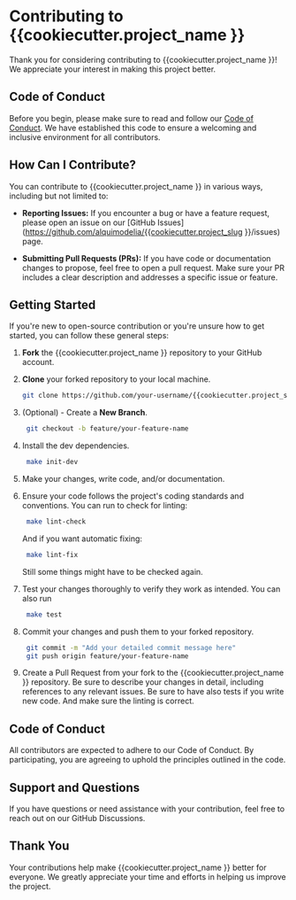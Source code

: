 # Contributing to {{cookiecutter.project_name }}

Thank you for considering contributing to {{cookiecutter.project_name }}! We appreciate your interest in making this project better.

## Code of Conduct

Before you begin, please make sure to read and follow our [Code of Conduct](CODE_OF_CONDUCT.md). We have established this code to ensure a welcoming and inclusive environment for all contributors.

## How Can I Contribute?

You can contribute to {{cookiecutter.project_name }} in various ways, including but not limited to:

- **Reporting Issues:** If you encounter a bug or have a feature request, please open an issue on our [GitHub Issues](https://github.com/alquimodelia/{{cookiecutter.project_slug }}/issues) page.

- **Submitting Pull Requests (PRs):** If you have code or documentation changes to propose, feel free to open a pull request. Make sure your PR includes a clear description and addresses a specific issue or feature.

## Getting Started

If you're new to open-source contribution or you're unsure how to get started, you can follow these general steps:

1. **Fork** the {{cookiecutter.project_name }} repository to your GitHub account.

2. **Clone** your forked repository to your local machine.

   ```bash
   git clone https://github.com/your-username/{{cookiecutter.project_slug }}.git
   ```
3. (Optional) - Create a **New Branch**.

   ```bash
    git checkout -b feature/your-feature-name
    ```
4. Install the dev dependencies.
   ```bash
    make init-dev
    ```
5. Make your changes, write code, and/or documentation.
6. Ensure your code follows the project's coding standards and conventions. You can run to check for linting:
   ```bash
    make lint-check
    ```
    And if you want automatic fixing:
   ```bash
    make lint-fix
    ```
    Still some things might have to be checked again.

7. Test your changes thoroughly to verify they work as intended. You can also run

   ```bash
    make test
    ```
8. Commit your changes and push them to your forked repository.
   ```bash
    git commit -m "Add your detailed commit message here"
    git push origin feature/your-feature-name
    ```
9. Create a Pull Request from your fork to the {{cookiecutter.project_name }} repository. Be sure to describe your changes in detail, including references to any relevant issues.
Be sure to have also tests if you write new code. And make sure the linting is correct.

## Code of Conduct

All contributors are expected to adhere to our Code of Conduct. By participating, you are agreeing to uphold the principles outlined in the code.

## Support and Questions

If you have questions or need assistance with your contribution, feel free to reach out on our GitHub Discussions.

## Thank You

Your contributions help make {{cookiecutter.project_name }} better for everyone. We greatly appreciate your time and efforts in helping us improve the project.